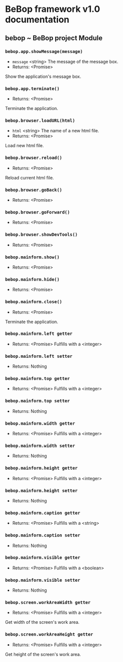 # BeBop framework v1.0 documentation

## bebop ~ BeBop project Module

### `bebop.app.showMessage(message)`
* `message` \<string> The message of the message box.
* Returns: \<Promise>

Show the application's message box.

### `bebop.app.terminate()`
* Returns: \<Promise>

Terminate the application.

### `bebop.browser.loadURL(html)`
* `html` \<string> The name of a new html file.
* Returns: \<Promise>

Load new html file.

### `bebop.browser.reload()`
* Returns: \<Promise>

Reload current html file.

### `bebop.browser.goBack()`
* Returns: \<Promise>

### `bebop.browser.goForward()`
* Returns: \<Promise>

### `bebop.browser.showDevTools()`
* Returns: \<Promise>

### `bebop.mainform.show()`
* Returns: \<Promise>

### `bebop.mainform.hide()`
* Returns: \<Promise>

### `bebop.mainform.close()`
* Returns: \<Promise>

Terminate the application.

### `bebop.mainform.left getter`
* Returns: \<Promise> Fulfills with a \<integer>

### `bebop.mainform.left setter`
* Returns: Nothing

### `bebop.mainform.top getter`
* Returns: \<Promise> Fulfills with a \<integer>

### `bebop.mainform.top setter`
* Returns: Nothing

### `bebop.mainform.width getter`
* Returns: \<Promise> Fulfills with a \<integer>

### `bebop.mainform.width setter`
* Returns: Nothing

### `bebop.mainform.height getter`
* Returns: \<Promise> Fulfills with a \<integer>

### `bebop.mainform.height setter`
* Returns: Nothing

### `bebop.mainform.caption getter`
* Returns: \<Promise> Fulfills with a \<string>

### `bebop.mainform.caption setter`
* Returns: Nothing

### `bebop.mainform.visible getter`
* Returns: \<Promise> Fulfills with a \<boolean>

### `bebop.mainform.visible setter`
* Returns: Nothing

### `bebop.screen.workAreaWidth getter`
* Returns: \<Promise> Fulfills with a \<integer>

Get width of the screen's work area.

### `bebop.screen.workAreaHeight getter`
* Returns: \<Promise> Fulfills with a \<integer>

Get height of the screen's work area.
